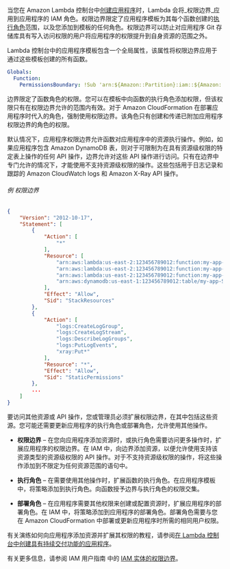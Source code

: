 当您在 Amazon Lambda 控制台中[创建应用程序](https://docs.amazonaws.cn/lambda/latest/dg/applications-tutorial.html)时，Lambda 会将_权限边界_应用到应用程序的 IAM 角色。权限边界限定了应用程序模板为其每个函数创建的[执行角色](https://docs.amazonaws.cn/lambda/latest/dg/lambda-intro-execution-role.html)范围，以及您添加到模板的任何角色。权限边界可以防止对应用程序 Git 存储库具有写入访问权限的用户将应用程序的权限提升到自身资源的范围之外。

Lambda 控制台中的应用程序模板包含一个全局属性，该属性将权限边界应用于通过这些模板创建的所有函数。
``` yaml
Globals:
  Function:
    PermissionsBoundary: !Sub 'arn:${Amazon::Partition}:iam::${Amazon::AccountId}:policy/${AppId}-${Amazon::Region}-PermissionsBoundary'
```
边界限定了函数角色的权限。您可以在模板中向函数的执行角色添加权限，但该权限只有在权限边界允许的范围内有效。对于 Amazon CloudFormation 在部署应用程序时代入的角色，强制使用权限边界。该角色只有创建和传递已附加应用程序权限边界的角色的权限。

默认情况下，应用程序权限边界允许函数对应用程序中的资源执行操作。例如，如果应用程序包含 Amazon DynamoDB 表，则对于可限制为在具有资源级权限的特定表上操作的任何 API 操作，边界允许对这些 API 操作进行访问。只有在边界中专门允许的情况下，才能使用不支持资源级权限的操作。这些包括用于日志记录和跟踪的 Amazon CloudWatch logs 和 Amazon X-Ray API 操作。

###### 例 权限边界
``` json
{
    "Version": "2012-10-17",
    "Statement": [
        {
            "Action": [
                "*"
            ],
            "Resource": [
                "arn:aws:lambda:us-east-2:123456789012:function:my-app-getAllItemsFunction-*",
                "arn:aws:lambda:us-east-2:123456789012:function:my-app-getByIdFunction-*",
                "arn:aws:lambda:us-east-2:123456789012:function:my-app-putItemFunction-*",
                "arn:aws:dynamodb:us-east-1:123456789012:table/my-app-SampleTable-*"
            ],
            "Effect": "Allow",
            "Sid": "StackResources"
        },
        {
            "Action": [
                "logs:CreateLogGroup",
                "logs:CreateLogStream",
                "logs:DescribeLogGroups",
                "logs:PutLogEvents",
                "xray:Put*"
            ],
            "Resource": "*",
            "Effect": "Allow",
            "Sid": "StaticPermissions"
        },
        ...
    ]
}
```
要访问其他资源或 API 操作，您或管理员必须扩展权限边界，在其中包括这些资源。您可能还需要更新应用程序的执行角色或部署角色，允许使用其他操作。

- **权限边界** – 在您向应用程序添加资源时，或执行角色需要访问更多操作时，扩展应用程序的权限边界。在 IAM 中，向边界添加资源，以便允许使用支持该资源类型的资源级权限的 API 操作。对于不支持资源级权限的操作，将这些操作添加到不限定为任何资源范围的语句中。
    
- **执行角色** – 在需要使用其他操作时，扩展函数的执行角色。在应用程序模板中，将策略添加到执行角色。向函数授予边界与执行角色的权限交集。
    
- **部署角色** – 在应用程序需要其他权限来创建或配置资源时，扩展应用程序的部署角色。在 IAM 中，将策略添加到应用程序的部署角色。部署角色需要与您在 Amazon CloudFormation 中部署或更新应用程序时所需的相同用户权限。
    

有关演练如何向应用程序添加资源并扩展其权限的教程，请参阅[在 Lambda 控制台中创建具有持续交付功能的应用程序](https://docs.amazonaws.cn/lambda/latest/dg/applications-tutorial.html)。

有关更多信息，请参阅 IAM 用户指南 中的 [IAM 实体的权限边界](https://docs.amazonaws.cn/IAM/latest/UserGuide/access_policies_boundaries.html)。